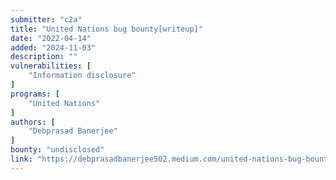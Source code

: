 ```yaml
---
submitter: "c2a"
title: "United Nations bug bounty[writeup]"
date: "2022-04-14"
added: "2024-11-03"
description: ""
vulnerabilities: [
    "Information disclosure"
]
programs: [
    "United Nations"
]
authors: [
    "Debprasad Banerjee"
]
bounty: "undisclosed"
link: "https://debprasadbanerjee502.medium.com/united-nations-bug-bounty-writeup-4bcfdefbb8d3"
---
```




